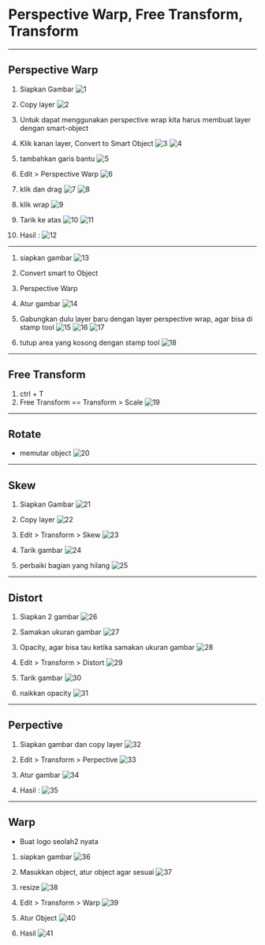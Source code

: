 # Perspective Warp, Free Transform, Transform

---

## Perspective Warp

1. Siapkan Gambar
![1](../assets/img/10/img1.png)

2. Copy layer
![2](../assets/img/10/img2.png)

3. Untuk dapat menggunakan perspective wrap kita harus membuat layer dengan smart-object
4. Klik kanan layer, Convert to Smart Object
![3](../assets/img/10/img3.png)
![4](../assets/img/10/img4.png)

5. tambahkan garis bantu
![5](../assets/img/10/img5.png)

6. Edit > Perspective Warp
![6](../assets/img/10/img6.png)

7. klik dan drag
![7](../assets/img/10/img7.png)
![8](../assets/img/10/img8.png)

8. klik wrap
![9](../assets/img/10/img9.png)

9. Tarik ke atas
![10](../assets/img/10/img10.png)
![11](../assets/img/10/img11.png)

10. Hasil :
![12](../assets/img/10/img12.png)

---

1. siapkan gambar
![13](../assets/img/10/img13.png)

2. Convert smart to Object
3. Perspective Warp
4. Atur gambar
![14](../assets/img/10/img14.png)

5. Gabungkan dulu layer baru dengan layer perspective wrap, agar bisa di stamp tool
![15](../assets/img/10/img15.png)
![16](../assets/img/10/img16.png)
![17](../assets/img/10/img17.png)

6. tutup area yang kosong dengan stamp tool
![18](../assets/img/10/img18.png)

---

## Free Transform

1. ctrl + T
2. Free Transform == Transform > Scale
![19](../assets/img/10/img19.png)

---

## Rotate

- memutar object
![20](../assets/img/10/img20.png)

---

## Skew

1. Siapkan Gambar
![21](../assets/img/10/img21.png)

2. Copy layer
![22](../assets/img/10/img22.png)

3. Edit > Transform > Skew
![23](../assets/img/10/img23.png)

4. Tarik gambar
![24](../assets/img/10/img24.png)

5. perbaiki bagian yang hilang
![25](../assets/img/10/img25.png)

---

## Distort

1. Siapkan 2 gambar
![26](../assets/img/10/img26.png)

2. Samakan ukuran gambar
![27](../assets/img/10/img27.png)

3. Opacity, agar bisa tau ketika samakan ukuran gambar
![28](../assets/img/10/img28.png)

4. Edit > Transform > Distort
![29](../assets/img/10/img29.png)

5. Tarik gambar
![30](../assets/img/10/img30.png)

6. naikkan opacity
![31](../assets/img/10/img31.png)

---

## Perpective

1. Siapkan gambar dan copy layer
![32](../assets/img/10/img32.png)

2. Edit > Transform > Perpective
![33](../assets/img/10/img33.png)

3. Atur gambar
![34](../assets/img/10/img34.png)

4. Hasil :
![35](../assets/img/10/img35.png)

---

## Warp

- Buat logo seolah2 nyata

1. siapkan gambar
![36](../assets/img/10/img36.png)

2. Masukkan object, atur object agar sesuai
![37](../assets/img/10/img37.png)

3. resize
![38](../assets/img/10/img38.png)

4. Edit > Transform > Warp
![39](../assets/img/10/img39.png)

5. Atur Object
![40](../assets/img/10/img40.png)

6. Hasil
![41](../assets/img/10/img41.png)